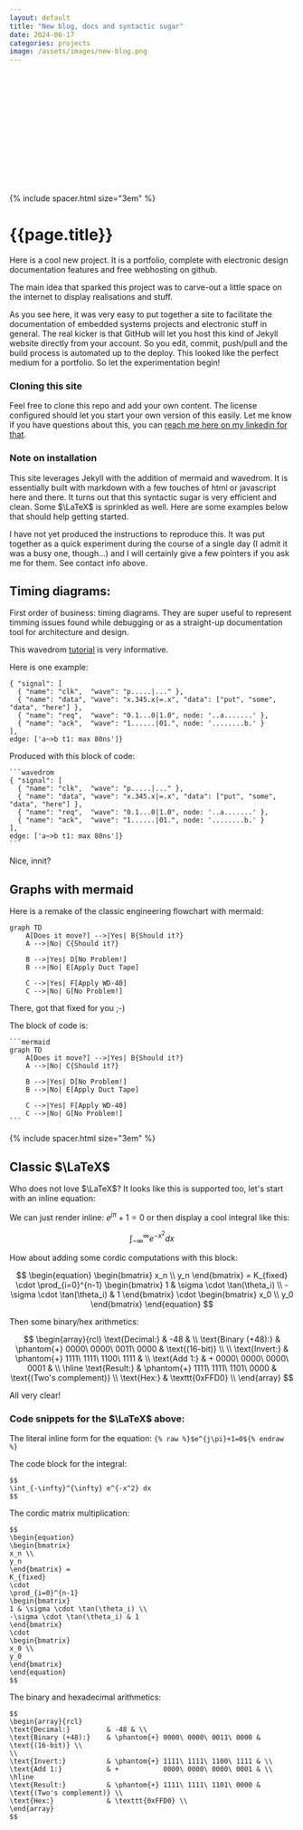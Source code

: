 ```yaml
---
layout: default
title: "New blog, docs and syntactic sugar"
date: 2024-06-17
categories: projects
image: /assets/images/new-blog.png
---
```


<!-- Banner Image -->
<div style="
  background-image: url('{{ '/assets/images/optimization.webp' | relative_url }}');
  background-size: cover;
  background-position: center;
  height: 200px; /* Adjust height as needed */
">
</div>

{% include spacer.html size="3em" %}

# {{page.title}}

Here is a cool new project. It is a portfolio, complete with electronic
design documentation features and free webhosting on github.

The main idea that sparked this project was to carve-out a little
space on the internet to display realisations and stuff.

As you see here, it was very easy to put together a site to facilitate
the documentation of embedded systems projects and electronic stuff in
general. The real kicker is that GitHub will let you host this kind of
Jekyll website directly from your account. So you edit, commit, push/pull
and the build process is automated up to the deploy. This looked like
the perfect medium for a portfolio. So let the experimentation begin!

### Cloning this site

Feel free to clone this repo and add your own content. The license
configured should let you start your own version of this easily. Let
me know if you have questions about this, you can [reach me here on my
linkedin for that](https://linkedin.com/in/francoisperron).

### Note on installation

This site leverages Jekyll with the addition of mermaid and wavedrom.
It is essentially built with markdown with a few touches of html or
javascript here and there. It turns out that this syntactic sugar is
very efficient and clean. Some $\LaTeX$ is sprinkled as well. Here are
some examples below that should help getting started.

I have not yet produced the instructions to reproduce this. It was
put together as a quick experiment during the course of a single day
(I admit it was a busy one, though...) and I will certainly give a few
pointers if you ask me for them. See contact info above.

## Timing diagrams:

First order of business: timing diagrams. They are super useful to
represent timming issues found while debugging or as a straight-up
documentation tool for architecture and design.

This wavedrom [tutorial](https://wavedrom.com/tutorial.html) is very informative.

Here is one example:

```wavedrom
{ "signal": [
  { "name": "clk",  "wave": "p.....|..." },
  { "name": "data", "wave": "x.345.x|=.x", "data": ["put", "some", "data", "here"] },
  { "name": "req",  "wave": "0.1...0|1.0", node: '..a.......' },
  { "name": "ack",  "wave": "1......|01.", node: '........b.' }
],
edge: ['a~>b t1: max 80ns']}
```

Produced with this block of code:

````
```wavedrom
{ "signal": [
  { "name": "clk",  "wave": "p.....|..." },
  { "name": "data", "wave": "x.345.x|=.x", "data": ["put", "some", "data", "here"] },
  { "name": "req",  "wave": "0.1...0|1.0", node: '..a.......' },
  { "name": "ack",  "wave": "1......|01.", node: '........b.' }
],
edge: ['a~>b t1: max 80ns']}
```
````

Nice, innit?

## Graphs with mermaid

Here is a remake of the classic engineering flowchart with mermaid:

```mermaid
graph TD
    A[Does it move?] -->|Yes| B{Should it?}
    A -->|No| C{Should it?}
    
    B -->|Yes| D[No Problem!]
    B -->|No| E[Apply Duct Tape]
    
    C -->|Yes| F[Apply WD-40]
    C -->|No| G[No Problem!]
```

There, got that fixed for you ;-)


The block of code is:
````
```mermaid
graph TD
    A[Does it move?] -->|Yes| B{Should it?}
    A -->|No| C{Should it?}
    
    B -->|Yes| D[No Problem!]
    B -->|No| E[Apply Duct Tape]
    
    C -->|Yes| F[Apply WD-40]
    C -->|No| G[No Problem!]
```
````

{% include spacer.html size="3em" %}

## Classic $\LaTeX$

Who does not love $\LaTeX$? It looks like this is supported too, let's start with an inline equation:

We can just render inline: $e^{j\pi}+1=0$ or then display a cool integral like this:


$$
\int_{-\infty}^{\infty} e^{-x^2} dx
$$

How about adding some cordic computations with this block:

$$
\begin{equation}
\begin{bmatrix}
x_n \\
y_n
\end{bmatrix} =
K_{fixed}
\cdot
\prod_{i=0}^{n-1} 
\begin{bmatrix}
1 & \sigma \cdot \tan(\theta_i) \\
-\sigma \cdot \tan(\theta_i) & 1
\end{bmatrix} 
\cdot
\begin{bmatrix}
x_0 \\
y_0
\end{bmatrix}
\end{equation}
$$

Then some binary/hex arithmetics:

$$
\begin{array}{rcl}
\text{Decimal:}         & -48 & \\
\text{Binary (+48):}    & \phantom{+} 0000\ 0000\ 0011\ 0000 & \text{(16-bit)} \\
\\
\text{Invert:}          & \phantom{+} 1111\ 1111\ 1100\ 1111 & \\
\text{Add 1:}           & +           0000\ 0000\ 0000\ 0001 & \\
\hline
\text{Result:}          & \phantom{+} 1111\ 1111\ 1101\ 0000 & \text{(Two's complement)} \\
\text{Hex:}             & \texttt{0xFFD0} \\
\end{array}
$$

All very clear!

### Code snippets for the $\LaTeX$ above:

The literal inline form for the equation: `{% raw %}$e^{j\pi}+1=0${% endraw %}`  

The code block for the integral:
```
$$
\int_{-\infty}^{\infty} e^{-x^2} dx
$$
````

The cordic matrix multiplication:

````
$$
\begin{equation}
\begin{bmatrix}
x_n \\
y_n
\end{bmatrix} =
K_{fixed}
\cdot
\prod_{i=0}^{n-1} 
\begin{bmatrix}
1 & \sigma \cdot \tan(\theta_i) \\
-\sigma \cdot \tan(\theta_i) & 1
\end{bmatrix} 
\cdot
\begin{bmatrix}
x_0 \\
y_0
\end{bmatrix}
\end{equation}
$$
````

The binary and hexadecimal arithmetics:
````
$$
\begin{array}{rcl}
\text{Decimal:}         & -48 & \\
\text{Binary (+48):}    & \phantom{+} 0000\ 0000\ 0011\ 0000 & \text{(16-bit)} \\
\\
\text{Invert:}          & \phantom{+} 1111\ 1111\ 1100\ 1111 & \\
\text{Add 1:}           & +           0000\ 0000\ 0000\ 0001 & \\
\hline
\text{Result:}          & \phantom{+} 1111\ 1111\ 1101\ 0000 & \text{(Two's complement)} \\
\text{Hex:}             & \texttt{0xFFD0} \\
\end{array}
$$
````
